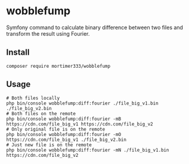 # wobblefump
Symfony command to calculate binary difference between two files and transform the result using Fourier.

## Install

```shell
composer require mortimer333/wobblefump
```

## Usage

```shell
# Both files locally
php bin/console wobblefump:diff:fourier ./file_big_v1.bin ./file_big_v2.bin
# Both files on the remote
php bin/console wobblefump:diff:fourier -mB https://cdn.com/file_big_v1 https://cdn.com/file_big_v2
# Only original file is on the remote
php bin/console wobblefump:diff:fourier -mO https://cdn.com/file_big_v1 ./file_big_v2.bin
# Just new file is on the remote
php bin/console wobblefump:diff:fourier -mN ./file_big_v1.bin https://cdn.com/file_big_v2
```
